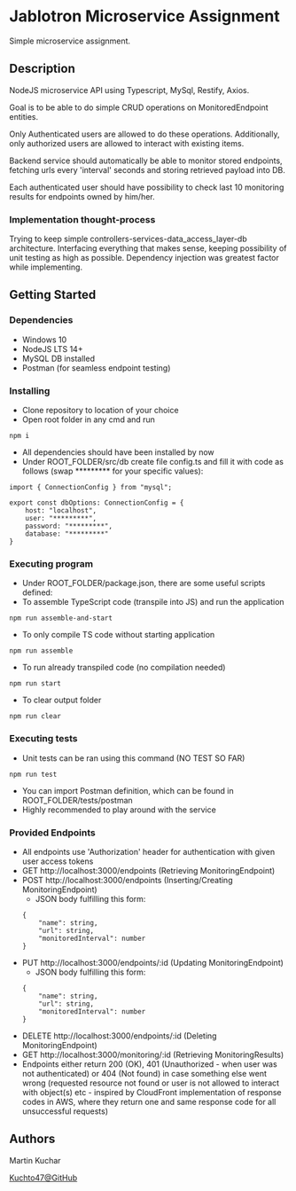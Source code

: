# Jablotron Microservice Assignment

Simple microservice assignment.

## Description

NodeJS microservice API using Typescript, MySql, Restify, Axios.

Goal is to be able to do simple CRUD operations on MonitoredEndpoint entities.

Only Authenticated users are allowed to do these operations.
Additionally, only authorized users are allowed to interact with existing items.

Backend service should automatically be able to monitor stored endpoints,
fetching urls every 'interval' seconds and storing retrieved payload into DB.

Each authenticated user should have possibility to check last 10 monitoring results for endpoints owned by him/her.

### Implementation thought-process

Trying to keep simple controllers-services-data_access_layer-db architecture.
Interfacing everything that makes sense, keeping possibility of unit testing as high as possible.
Dependency injection was greatest factor while implementing.

## Getting Started

### Dependencies

* Windows 10
* NodeJS LTS 14+
* MySQL DB installed
* Postman (for seamless endpoint testing)

### Installing

* Clone repository to location of your choice
* Open root folder in any cmd and run
```
npm i
```
* All dependencies should have been installed by now
* Under ROOT_FOLDER/src/db create file config.ts and fill it with code as follows (swap ********* for your specific values):
```
import { ConnectionConfig } from "mysql";

export const dbOptions: ConnectionConfig = {
    host: "localhost",
    user: "*********",
    password: "*********",
    database: "*********"
}
```

### Executing program

* Under ROOT_FOLDER/package.json, there are some useful scripts defined:
* To assemble TypeScript code (transpile into JS) and run the application
```
npm run assemble-and-start
```
* To only compile TS code without starting application
```
npm run assemble
```
* To run already transpiled code (no compilation needed)
```
npm run start
```
* To clear output folder
```
npm run clear
```

### Executing tests

* Unit tests can be ran using this command (NO TEST SO FAR)
```
npm run test
```
* You can import Postman definition, which can be found in ROOT_FOLDER/tests/postman
* Highly recommended to play around with the service

### Provided Endpoints

* All endpoints use 'Authorization' header for authentication with given user access tokens
* GET http://localhost:3000/endpoints (Retrieving MonitoringEndpoint)
* POST http://localhost:3000/endpoints (Inserting/Creating MonitoringEndpoint)
  * JSON body fulfilling this form:
  ```
  {
	  "name": string,
	  "url": string,
	  "monitoredInterval": number
  }
  ```
* PUT http://localhost:3000/endpoints/:id (Updating MonitoringEndpoint)
  * JSON body fulfilling this form:
  ```
  {
	  "name": string,
	  "url": string,
	  "monitoredInterval": number
  }
  ```
* DELETE http://localhost:3000/endpoints/:id (Deleting MonitoringEndpoint)
* GET http://localhost:3000/monitoring/:id (Retrieving MonitoringResults)
* Endpoints either return 200 (OK), 401 (Unauthorized - when user was not authenticated)
or 404 (Not found) in case something else went wrong (requested resource not found or user is not allowed to interact with object(s) etc - inspired by CloudFront implementation of response codes in AWS, where they return one and same response code for all unsuccessful requests)

## Authors

Martin Kuchar

[Kuchto47@GitHub](https://github.com/Kuchto47)
